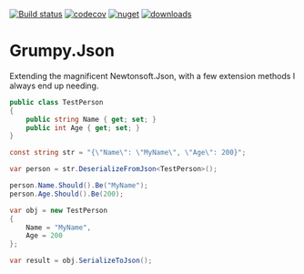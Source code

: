 [![Build status](https://ci.appveyor.com/api/projects/status/1gboagwsvdkxuiy9?svg=true)](https://ci.appveyor.com/project/GrumpyBusted/grumpy-json)
[![codecov](https://codecov.io/gh/GrumpyBusted/Grumpy.Json/branch/master/graph/badge.svg)](https://codecov.io/gh/GrumpyBusted/Grumpy.Json)
[![nuget](https://img.shields.io/nuget/v/Grumpy.Json.svg)](https://www.nuget.org/packages/Grumpy.Json/)
[![downloads](https://img.shields.io/nuget/dt/Grumpy.Json.svg)](https://www.nuget.org/packages/Grumpy.Json/)

# Grumpy.Json
Extending the magnificent Newtonsoft.Json, with a few extension methods I always end up needing.

```csharp
public class TestPerson
{
    public string Name { get; set; }
    public int Age { get; set; }
}

const string str = "{\"Name\": \"MyName\", \"Age\": 200}";

var person = str.DeserializeFromJson<TestPerson>();

person.Name.Should().Be("MyName");
person.Age.Should().Be(200);

var obj = new TestPerson
{
    Name = "MyName",
    Age = 200
};

var result = obj.SerializeToJson();
```